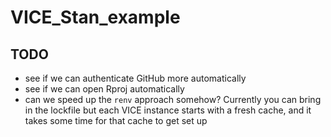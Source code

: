 # VICE_Stan_example

## TODO

- see if we can authenticate GitHub more automatically
- see if we can open Rproj automatically
- can we speed up the `renv` approach somehow? Currently you can bring in the lockfile but each VICE instance starts with a fresh cache, and it takes some time for that cache to get set up
